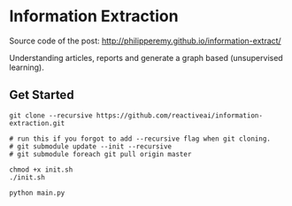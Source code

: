 # Information Extraction

Source code of the post: http://philipperemy.github.io/information-extract/

Understanding articles, reports and generate a graph based (unsupervised learning).

## Get Started

```
git clone --recursive https://github.com/reactiveai/information-extraction.git

# run this if you forgot to add --recursive flag when git cloning.
# git submodule update --init --recursive
# git submodule foreach git pull origin master

chmod +x init.sh
./init.sh

python main.py
```
